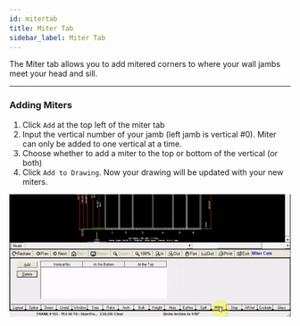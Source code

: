 ```yaml
---
id: mitertab
title: Miter Tab
sidebar_label: Miter Tab
---
```


The Miter tab allows you to add mitered corners to where your wall jambs meet your head and sill.

---

### Adding Miters

1. Click `Add` at the top left of the miter tab
2. Input the vertical number of your jamb (left jamb is vertical #0). Miter can only be added to one vertical at a time.
3. Choose whether to add a miter to the top or bottom of the vertical (or both)
4. Click `Add to Drawing`. Now your drawing will be updated with your new miters.

![img](../../static/img/elevation_tabs/14_miter_tab/miter1.gif)